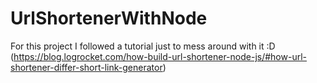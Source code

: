 # UrlShortenerWithNode
For this project I followed a tutorial just to mess around with it :D (https://blog.logrocket.com/how-build-url-shortener-node-js/#how-url-shortener-differ-short-link-generator)
